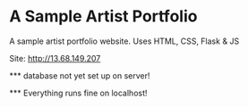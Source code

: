 # A Sample Artist Portfolio
A sample artist portfolio website. Uses HTML, CSS, Flask &amp; JS

Site: http://13.68.149.207

*** database not yet set up on server!

*** Everything runs fine on localhost!
